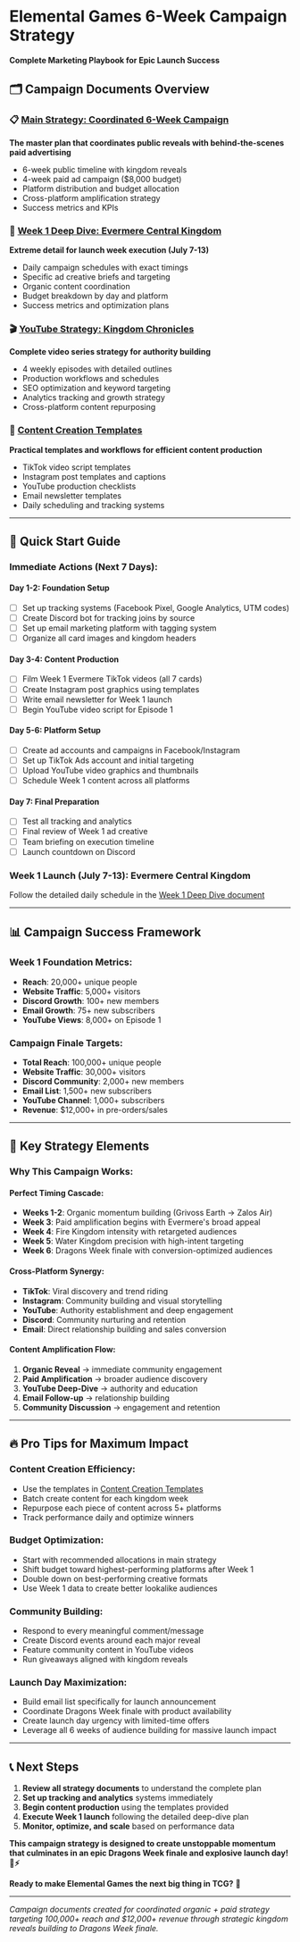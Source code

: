 # Elemental Games 6-Week Campaign Strategy
**Complete Marketing Playbook for Epic Launch Success**

## 🗂️ **Campaign Documents Overview**

### 📋 **[Main Strategy: Coordinated 6-Week Campaign](./coordinated-6-week-campaign.md)**
**The master plan that coordinates public reveals with behind-the-scenes paid advertising**
- 6-week public timeline with kingdom reveals
- 4-week paid ad campaign ($8,000 budget)
- Platform distribution and budget allocation
- Cross-platform amplification strategy
- Success metrics and KPIs

### 🎯 **[Week 1 Deep Dive: Evermere Central Kingdom](./week-1-evermere-deep-dive.md)**
**Extreme detail for launch week execution (July 7-13)**
- Daily campaign schedules with exact timings
- Specific ad creative briefs and targeting
- Organic content coordination
- Budget breakdown by day and platform
- Success metrics and optimization plans

### 🎬 **[YouTube Strategy: Kingdom Chronicles](./youtube-kingdom-chronicles-strategy.md)**
**Complete video series strategy for authority building**
- 4 weekly episodes with detailed outlines
- Production workflows and schedules
- SEO optimization and keyword targeting
- Analytics tracking and growth strategy
- Cross-platform content repurposing

### 📝 **[Content Creation Templates](./content-creation-templates.md)**
**Practical templates and workflows for efficient content production**
- TikTok video script templates
- Instagram post templates and captions
- YouTube production checklists
- Email newsletter templates
- Daily scheduling and tracking systems

---

## 🚀 **Quick Start Guide**

### **Immediate Actions (Next 7 Days):**

#### **Day 1-2: Foundation Setup**
- [ ] Set up tracking systems (Facebook Pixel, Google Analytics, UTM codes)
- [ ] Create Discord bot for tracking joins by source
- [ ] Set up email marketing platform with tagging system
- [ ] Organize all card images and kingdom headers

#### **Day 3-4: Content Production**
- [ ] Film Week 1 Evermere TikTok videos (all 7 cards)
- [ ] Create Instagram post graphics using templates
- [ ] Write email newsletter for Week 1 launch
- [ ] Begin YouTube video script for Episode 1

#### **Day 5-6: Platform Setup**
- [ ] Create ad accounts and campaigns in Facebook/Instagram
- [ ] Set up TikTok Ads account and initial targeting
- [ ] Upload YouTube video graphics and thumbnails
- [ ] Schedule Week 1 content across all platforms

#### **Day 7: Final Preparation**
- [ ] Test all tracking and analytics
- [ ] Final review of Week 1 ad creative
- [ ] Team briefing on execution timeline
- [ ] Launch countdown on Discord

### **Week 1 Launch (July 7-13): Evermere Central Kingdom**
Follow the detailed daily schedule in the [Week 1 Deep Dive document](./week-1-evermere-deep-dive.md)

---

## 📊 **Campaign Success Framework**

### **Week 1 Foundation Metrics:**
- **Reach**: 20,000+ unique people
- **Website Traffic**: 5,000+ visitors
- **Discord Growth**: 100+ new members
- **Email Growth**: 75+ new subscribers
- **YouTube Views**: 8,000+ on Episode 1

### **Campaign Finale Targets:**
- **Total Reach**: 100,000+ unique people
- **Website Traffic**: 30,000+ visitors
- **Discord Community**: 2,000+ new members
- **Email List**: 1,500+ new subscribers
- **YouTube Channel**: 1,000+ subscribers
- **Revenue**: $12,000+ in pre-orders/sales

---

## 🎯 **Key Strategy Elements**

### **Why This Campaign Works:**

#### **Perfect Timing Cascade:**
- **Weeks 1-2**: Organic momentum building (Grivoss Earth → Zalos Air)
- **Week 3**: Paid amplification begins with Evermere's broad appeal
- **Week 4**: Fire Kingdom intensity with retargeted audiences
- **Week 5**: Water Kingdom precision with high-intent targeting
- **Week 6**: Dragons Week finale with conversion-optimized audiences

#### **Cross-Platform Synergy:**
- **TikTok**: Viral discovery and trend riding
- **Instagram**: Community building and visual storytelling
- **YouTube**: Authority establishment and deep engagement
- **Discord**: Community nurturing and retention
- **Email**: Direct relationship building and sales conversion

#### **Content Amplification Flow:**
1. **Organic Reveal** → immediate community engagement
2. **Paid Amplification** → broader audience discovery
3. **YouTube Deep-Dive** → authority and education
4. **Email Follow-up** → relationship building
5. **Community Discussion** → engagement and retention

---

## 🔥 **Pro Tips for Maximum Impact**

### **Content Creation Efficiency:**
- Use the templates in [Content Creation Templates](./content-creation-templates.md)
- Batch create content for each kingdom week
- Repurpose each piece of content across 5+ platforms
- Track performance daily and optimize winners

### **Budget Optimization:**
- Start with recommended allocations in main strategy
- Shift budget toward highest-performing platforms after Week 1
- Double down on best-performing creative formats
- Use Week 1 data to create better lookalike audiences

### **Community Building:**
- Respond to every meaningful comment/message
- Create Discord events around each major reveal
- Feature community content in YouTube videos
- Run giveaways aligned with kingdom reveals

### **Launch Day Maximization:**
- Build email list specifically for launch announcement
- Coordinate Dragons Week finale with product availability
- Create launch day urgency with limited-time offers
- Leverage all 6 weeks of audience building for massive launch impact

---

## 📞 **Next Steps**

1. **Review all strategy documents** to understand the complete plan
2. **Set up tracking and analytics** systems immediately
3. **Begin content production** using the templates provided
4. **Execute Week 1 launch** following the detailed deep-dive plan
5. **Monitor, optimize, and scale** based on performance data

**This campaign strategy is designed to create unstoppable momentum that culminates in an epic Dragons Week finale and explosive launch day! 🐉⚡**

**Ready to make Elemental Games the next big thing in TCG?** 🚀

---

*Campaign documents created for coordinated organic + paid strategy targeting 100,000+ reach and $12,000+ revenue through strategic kingdom reveals building to Dragons Week finale.* 